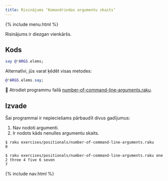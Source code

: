 ```yaml
---
title: Risinājums ‘Komandrindas argumentu skaits’
---
```


{% include menu.html %}

Risinājums ir diezgan vienkāršs.

## Kods

```raku
say @*ARGS.elems;
```

Alternatīvi, jūs varat ķēdēt visas metodes:

```raku
@*ARGS.elems.say;
```

🦋 Atrodiet programmu failā [number-of-command-line-arguments.raku](https://github.com/ash/raku-course/blob/master/exercises/positionals/number-of-command-line-arguments.raku).

## Izvade

Šai programmai ir nepieciešams pārbaudīt divus gadījumus:

1. Nav nodoti argumenti.
1. Ir nodots kāds nenulles argumentu skaits.

```console
$ raku exercises/positionals/number-of-command-line-arguments.raku
0

$ raku exercises/positionals/number-of-command-line-arguments.raku one 2 three 4 five 6 seven
7
```

{% include nav.html %}